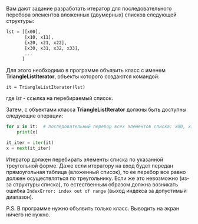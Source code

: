 Вам дают задание разработать итератор для последовательного перебора элементов вложенных (двумерных) списков следующей структуры:
```python
lst = [[x00],
       [x10, x11],
       [x20, x21, x22],
       [x30, x31, x32, x33],
       ...
      ]
```
Для этого необходимо в программе объявить класс с именем **TriangleListIterator**, объекты которого создаются командой:

`it = TriangleListIterator(lst)`

где _lst_ - ссылка на перебираемый список.

Затем, с объектами класса **TriangleListIterator** должны быть доступны следующие операции:
```python
for x in it:  # последовательный перебор всех элементов списка: x00, x10, x11, x20, ...
    print(x)

it_iter = iter(it)
x = next(it_iter)
```
Итератор должен перебирать элементы списка по указанной треугольной форме. Даже если итератору на вход будет передан прямоугольная таблица (вложенный список), то ее перебор все равно должен осуществляться по треугольнику. Если же это невозможно (из-за структуры списка), то естественным образом должна возникать ошибка `IndexError: index out of range` (выход индекса за допустимый диапазон).

P.S. В программе нужно объявить только класс. Выводить на экран ничего не нужно.